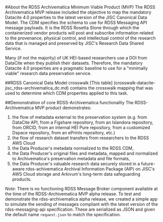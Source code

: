 
#About the RDSS Archivematica Minimum Viable Product (MVP)
The RDSS Archivematica MVP release included the objective to map the mandatory Datacite 4.0 properties to the latest version of the JISC Canonical Data Model. The CDM specifies the schema to use for RDSS Messaging API message payloads. It is the RDSS Rosetta Stone through which the containerized vendor products will post and subscribe information related to the provenance, physical control, and intellectual control of the research data that is managed and preserved by JISC's Research Data Shared Service.

Many (if not the majority) of UK HEI-based researchers use a DOI from DataCite when they publish their datasets. Therefore, the mandatory Datacite 4.0 properties are a pragmatic baseline to use for a "minimally viable" research data preservation service.

##RDSS Canonical Data Model crosswalk
[This table] (crosswalk-datacite-jisc_rdss-archivematica_dc.md) contains the crosswalk mapping that was used to determine which CDM properties applied to this task.

##Demonstration of core RDSS-Archivematica functionality
The RDSS-Archivematica MVP product demonstrates:

1. the flow of metadata external to the preservation system (e.g. from DataCite API, from a Figshare repository, from an Islandora repository, from ORCID, from an internal HEI Pure repository, from a customized Dspace repository, from an ePrints repository, etc.)
2. the flow of research dataset transfers from researchers to the RDSS AWS Cloud
3. the Data Producer's metadata normalized to the RDSS CDM,
4. the Data Producer's original files and metadata, mapped and normalized to Archivematica's preservation metadata and file formats,
5. the Data Producer's valuable research data securely stored in a future-aware rdss-achivematica Archival Information Package (AIP) on JISC's AWS Cloud storage and Arkivum's long-term data safeguarding products.

*Note*: There is no functioning RDSS Message Broker component available at the time of the RDSS-Archivematica MVP alpha release. To test and demonstrate the rdss-archivematica alpha release, we created a simple app to simulate the sending of messages compliant with the latest version of the rdss-messaging-api specification. These are serialized as JSON and given the default name `request.json` to match the specification.
